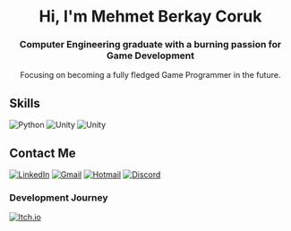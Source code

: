 <h1 align="center">Hi, I'm Mehmet Berkay Coruk</h1>
<h3 align="center">Computer Engineering graduate with a burning passion for Game Development</h3>

<p align="center">Focusing on becoming a fully fledged Game Programmer in the future.</p>

## Skills
![Python](https://img.shields.io/badge/-Python-000?&logo=Python)
![Unity](https://img.shields.io/badge/-Unity-000?&logo=Unity)
![Unity](https://img.shields.io/badge/-CSharp-000?&logo=csharp)

## Contact Me
[![LinkedIn](https://img.shields.io/badge/-LinkedIn-000?&logo=linkedin)](https://www.linkedin.com/in/mehmet-berkay-coruk-b2b83420a/)
[![Gmail](https://img.shields.io/badge/-Gmail-000?&logo=gmail)](mehmetberkaycoruk@gmail.com)
[![Hotmail](https://img.shields.io/badge/-Hotmail-000?&logo=microsoftoutlook)](berkay_coruk@hotmail.com)
[![Discord](https://img.shields.io/badge/-Discord-000?&logo=discord)](discordapp.com/users/306850664561246218)

### Development Journey
[![Itch.io](https://img.shields.io/badge/-Itch.io-000?&logo=itch.io)](https://mehmetberkayc.itch.io)

<!---
MehmetBerkayC/MehmetBerkayC is a ✨ special ✨ repository because its `README.md` (this file) appears on your GitHub profile.
You can click the Preview link to take a look at your changes.
--->
